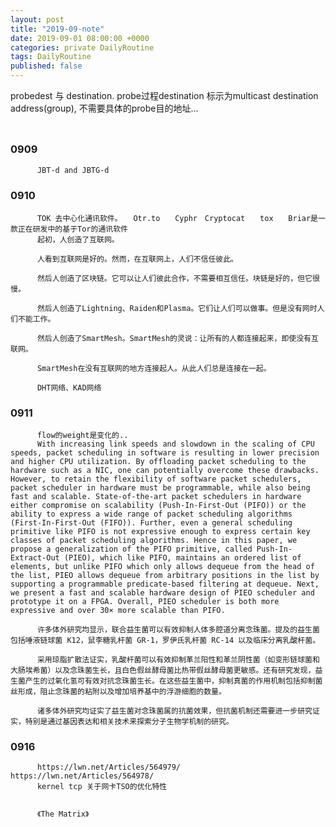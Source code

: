 ```yaml
--- 
layout: post
title: "2019-09-note"
date: 2019-09-01 08:00:00 +0000
categories: private DailyRoutine
tags: DailyRoutine
published: false
--- 
```


probedest 与 destination. probe过程destination 标示为multicast destination address(group), 
          不需要具体的probe目的地址...   
          　　
### 0909　　
          JBT-d and JBTG-d  


### 0910  

          TOK 去中心化通讯软件。　　Otr.to　　Cyphr　Cryptocat　　tox　　Briar是一款正在研发中的基于Tor的通讯软件　　
          起初，人创造了互联网。

          人看到互联网是好的。然而，在互联网上，人们不信任彼此。

          然后人创造了区块链。它可以让人们彼此合作，不需要相互信任。块链是好的，但它很慢。

          然后人创造了Lightning、Raiden和Plasma。它们让人们可以做事。但是没有网时人们不能工作。

          然后人创造了SmartMesh。SmartMesh的灵说：让所有的人都连接起来，即使没有互联网。

          SmartMesh在没有互联网的地方连接起人。从此人们总是连接在一起。

          DHT网络、KAD网络　　

### 0911  

          flow的weight是变化的..    
          With increasing link speeds and slowdown in the scaling of CPU speeds, packet scheduling in software is resulting in lower precision and higher CPU utilization. By offloading packet scheduling to the hardware such as a NIC, one can potentially overcome these drawbacks. However, to retain the flexibility of software packet schedulers, packet scheduler in hardware must be programmable, while also being fast and scalable. State-of-the-art packet schedulers in hardware either compromise on scalability (Push-In-First-Out (PIFO)) or the ability to express a wide range of packet scheduling algorithms    (First-In-First-Out (FIFO)). Further, even a general scheduling primitive like PIFO is not expressive enough to express certain key classes of packet scheduling algorithms. Hence in this paper, we propose a generalization of the PIFO primitive, called Push-In-Extract-Out (PIEO), which like PIFO, maintains an ordered list of elements, but unlike PIFO which only allows dequeue from the head of the list, PIEO allows dequeue from arbitrary positions in the list by supporting a programmable predicate-based filtering at dequeue. Next, we present a fast and scalable hardware design of PIEO scheduler and prototype it on a FPGA. Overall, PIEO scheduler is both more expressive and over 30× more scalable than PIFO.  

          许多体外研究均显示，联合益生菌可以有效抑制人体多腔道分离念珠菌。提及的益生菌包括唾液链球菌 K12，鼠李糖乳杆菌 GR-1，罗伊氏乳杆菌 RC-14 以及临床分离乳酸杆菌。

          采用琼脂扩散法证实，乳酸杆菌可以有效抑制革兰阳性和革兰阴性菌（如变形链球菌和大肠埃希菌）以及念珠菌生长，且白色假丝酵母菌比热带假丝酵母菌更敏感。还有研究发现，益生菌产生的过氧化氢可有效对抗念珠菌生长。在这些益生菌中，抑制真菌的作用机制包括抑制菌丝形成，阻止念珠菌的粘附以及增加培养基中的浮游细胞的数量。

          诸多体外研究均证实了益生菌对念珠菌属的抗菌效果，但抗菌机制还需要进一步研究证实，特别是通过基因表达和相关技术来探索分子生物学机制的研究。


### 0916  
          https://lwn.net/Articles/564979/    https://lwn.net/Articles/564978/  
          kernel tcp 关于网卡TSO的优化特性   


          《The Matrix》  


